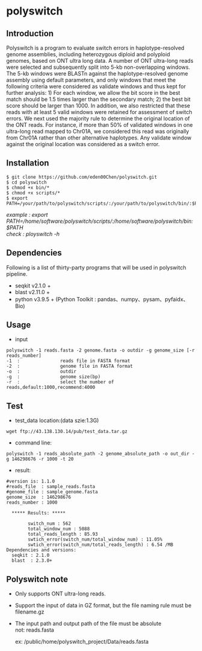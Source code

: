 # polyswitch
## Introduction
Polyswitch is a program to evaluate switch errors in haplotype-resolved genome assemblies, including heterozygous diploid and polyploid genomes, based on ONT ultra long data. A number of ONT ultra-long reads were selected and subsequently split into 5-kb non-overlapping windows. The 5-kb windows were BLASTn against the haplotype-resolved genome assembly using default parameters, and only windows that meet the following criteria were considered as validate windows and thus kept for further analysis: 1) For each window, we allow the bit score in the best match should be 1.5 times larger than the secondary match; 2) the best bit score should be larger than 1000. In addition, we also restricted that these reads with at least 5 valid windows were retained for assessment of switch errors. We next used the majority rule to determine the original location of the ONT reads. For instance, if more than 50% of validated windows in one ultra-long read mapped to Chr01A, we considered this read was originally from Chr01A rather than other alternative haplotypes. Any validate window against the original location was considered as a switch error.
## Installation
```
$ git clone https://github.com/eden00Chen/polyswitch.git
$ cd polyswitch
$ chmod +x bin/*
$ chmod +x scripts/*
$ export PATH=/your/path/to/polyswitch/scripts/:/your/path/to/polyswitch/bin/:$PATH
```
*example : export PATH=/home/software/polyswitch/scripts/:/home/software/polyswitch/bin:$PATH*  
*check : ployswitch -h*
## Dependencies
Following is a list of thirty-party programs that will be used in polyswitch pipeline.
* seqkit v2.1.0 +
* blast v2.11.0 +
* python v3.9.5 + (Python Toolkit : pandas、numpy、pysam、pyfaidx、Bio)
## Usage
* input
```
polyswitch -1 reads.fasta -2 genome.fasta -o outdir -g genome_size [-r reads_number]
-1  :               reads file in FASTA format
-2  :               genome file in FASTA format
-o  :               outdir
-g  :               genome size(bp)
-r  :               select the number of reads,default:1000,recommend:4000
```

## Test
* test_data location:(data szie:1.3G)
```
wget ftp://43.138.130.14/pub/test_data.tar.gz
```
* command line:
```
polyswitch -1 reads_absolute_path -2 genome_absolute_path -o out_dir -g 146298676 -r 1000 -t 20
```
* result:
```
#version is: 1.1.0
#reads_file  : sample_reads.fasta
#genome_file : sample_genome.fasta
genome_size  : 146298676
reads_number : 1000
                  
  ***** Results: *****
                  
		switch_num : 562
		total_window_num : 5088
		total_reads_length : 85.93
		swtich_error(switch_num/total_window_num) : 11.05%
		swtich_error(switch_num/total_reads_length) : 6.54 /MB
Dependencies and versions:
  seqkit : 2.1.0
  blast  : 2.3.0+
```
## Polyswitch note
* Only supports ONT ultra-long reads.
* Support the input of data in GZ format, but the file naming rule must be filename.gz
* The input path and output path of the file must be absolute                  
  not: reads.fasta
  
  ex: /public/home/polyswitch_project/Data/reads.fasta
